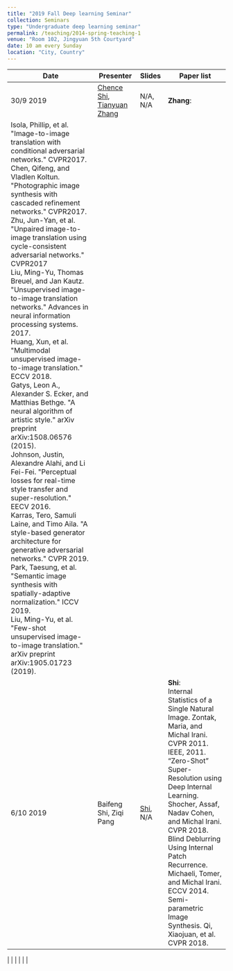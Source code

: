 ```yaml
---
title: "2019 Fall Deep learning Seminar"
collection: Seminars
type: "Undergraduate deep learning seminar"
permalink: /teaching/2014-spring-teaching-1
venue: "Room 102, Jingyuan 5th Courtyard"
date: 10 am every Sunday
location: "City, Country"
---
```


| Date  |  Presenter | Slides  | Paper list  |
|---|---|---|---|
| 30/9 2019  | [Chence Shi](chenceshi.com), [Tianyuan Zhang](tianyuanzhang.com)  | N/A, N/A  | **Zhang**: <br>
Isola, Phillip, et al. "Image-to-image translation with conditional adversarial networks." CVPR2017. <br> Chen, Qifeng, and Vladlen Koltun. "Photographic image synthesis with cascaded refinement networks." CVPR2017. <br> Zhu, Jun-Yan, et al. "Unpaired image-to-image translation using cycle-consistent adversarial networks." CVPR2017 <br> Liu, Ming-Yu, Thomas Breuel, and Jan Kautz. "Unsupervised image-to-image translation networks." Advances in neural information processing systems. 2017. <br> Huang, Xun, et al. "Multimodal unsupervised image-to-image translation." ECCV 2018. <br> Gatys, Leon A., Alexander S. Ecker, and Matthias Bethge. "A neural algorithm of artistic style." arXiv preprint arXiv:1508.06576 (2015). <br> Johnson, Justin, Alexandre Alahi, and Li Fei-Fei. "Perceptual losses for real-time style transfer and super-resolution." EECV 2016. <br>  Karras, Tero, Samuli Laine, and Timo Aila. "A style-based generator architecture for generative adversarial networks."  CVPR 2019. <br> Park, Taesung, et al. "Semantic image synthesis with spatially-adaptive normalization." ICCV 2019. <br> Liu, Ming-Yu, et al. "Few-shot unsupervised image-to-image translation." arXiv preprint arXiv:1905.01723 (2019).|
| 6/10 2019  | Baifeng Shi, Ziqi Pang   | [Shi](https://github.com/a1600012888/a1600012888.github.io/blob/master/files/seminars-19-fall/2019.10.06.pptx), N/A | **Shi**: <br> Internal Statistics of a Single Natural Image. Zontak, Maria, and Michal Irani. CVPR 2011. IEEE, 2011.<br> “Zero-Shot” Super-Resolution using Deep Internal Learning. Shocher, Assaf, Nadav Cohen, and Michal Irani. CVPR 2018. <br> Blind Deblurring Using Internal Patch Recurrence. Michaeli, Tomer, and Michal Irani. ECCV 2014. <br> Semi-parametric Image Synthesis. Qi, Xiaojuan, et al. CVPR 2018.
  |
|   |   |   |   |

